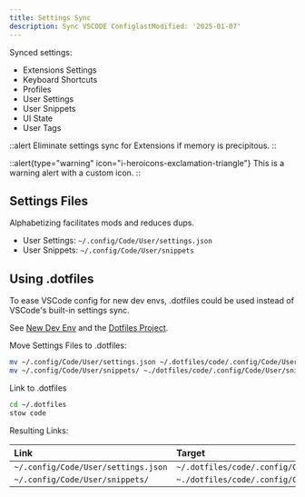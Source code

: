 ```yaml
---
title: Settings Sync
description: Sync VSCODE ConfiglastModified: '2025-01-07'
---
```


Synced settings:

  - Extensions Settings
  - Keyboard Shortcuts
  - Profiles
  - User Settings
  - User Snippets
  - UI State
  - User Tags

::alert
Eliminate settings sync for Extensions if memory is precipitous.
::


::alert{type="warning" icon="i-heroicons-exclamation-triangle"}
This is a warning alert with a custom icon.
::

## Settings Files

Alphabetizing facilitates mods and reduces dups.  

  - User Settings: `~/.config/Code/User/settings.json`
  - User Snippets: `~/.config/Code/User/snippets`

## Using .dotfiles

To ease VSCode config for new dev envs, .dotfiles could be used instead of VSCode's built-in settings sync.

See [New Dev Env](../../../oses/linux/new-dev-env) and the [Dotfiles Project](https://github.com/annebrown/dotfiles).  

Move Settings Files to .dotfiles:

```bash
mv ~/.config/Code/User/settings.json ~/.dotfiles/code/.config/Code/User/settings.json
mv ~/.config/Code/User/snippets/ ~./dotfiles/code/.config/Code/User/snippets
```

Link to .dotfiles

```bash
cd ~/.dotfiles
stow code
```

Resulting Links:

| Link | Target |
| :--- | :----- |
| `~/.config/Code/User/settings.json` | `~/.dotfiles/code/.config/Code/User/settings.json` |
| `~/.config/Code/User/snippets/`     | `~./dotfiles/code/.config/Code/User/snippets/`      |
